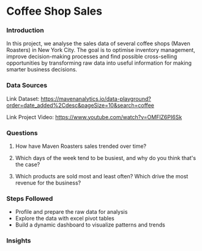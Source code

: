 # Coffee Shop Sales


### Introduction

In this project, we analyse the sales data of several coffee shops (Maven Roasters) in New York City. 
The goal is to optimise inventory management, improve decision-making processes and find possible cross-selling opportunities by transforming raw data into useful information for making smarter business decisions.

### Data Sources

Link Dataset: https://mavenanalytics.io/data-playground?order=date_added%2Cdesc&pageSize=10&search=coffee

Link Project Video: https://www.youtube.com/watch?v=OMFlZ6PI6Sk


### Questions

1. How have Maven Roasters sales trended over time?

2. Which days of the week tend to be busiest, and why do you think that's the case?

3. Which products are sold most and least often? Which drive the most revenue for the business?


### Steps Followed
- Profile and prepare the raw data for analysis
- Explore the data with excel pivot tables
- Build a dynamic dashboard to visualize patterns and trends


### Insights


